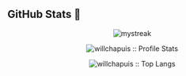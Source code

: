 ## GitHub Stats 🚀

<p align="center"><img src="https://github-readme-streak-stats.herokuapp.com/?user=willchapuis&theme=tokyonight&count_private=true" alt="mystreak"/></p>

<p align="center"><img src="https://github-readme-stats.vercel.app/api?username=willchapuis&show_icons=true&theme=tokyonight&count_private=true" alt="willchapuis :: Profile Stats" /></p>

<p align="center"><img src="https://github-readme-stats.vercel.app/api/top-langs/?username=willchapuis&langs_count=10&theme=tokyonight&layout=compact" alt="willchapuis :: Top Langs" /></p>

<!--
**willchapuis/willchapuis** is a ✨ _special_ ✨ repository because its `README.md` (this file) appears on your GitHub profile.

Here are some ideas to get you started:

- 🔭 I’m currently working on ...
- 🌱 I’m currently learning ...
- 👯 I’m looking to collaborate on ...
- 🤔 I’m looking for help with ...
- 💬 Ask me about ...
- 📫 How to reach me: ...
- 😄 Pronouns: ...
- ⚡ Fun fact: ...
-->
